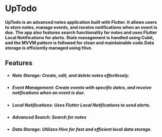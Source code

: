 # UpTodo

#### UpTodo is an advanced notes application built with Flutter. It allows users to store notes, manage events, and receive notifications when an event is due. The app also features search functionality for notes and uses Flutter Local Notifications for alerts. State management is handled using Cubit, and the MVVM pattern is followed for clean and maintainable code.Data storage is efficiently managed using Hive.



## Features

- ##### Note Storage: Create, edit, and delete notes effortlessly.
- ##### Event Management: Create events with specific dates, and receive notifications when an event is due.
- ##### Local Notifications: Uses Flutter Local Notifications to send alerts.
- ##### Advanced Search: Search for notes
- ##### Data Storage: Utilizes Hive for fast and efficient local data storage.

